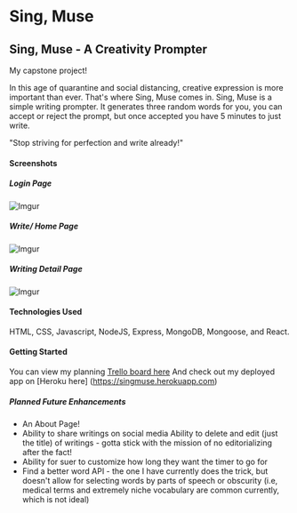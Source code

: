 # Sing, Muse
## Sing, Muse - A Creativity Prompter ##
My capstone project!

In this age of quarantine and social distancing, creative expression is more important than ever. That's where Sing, Muse comes in. Sing, Muse is a simple writing prompter. It generates three random words for you, you can accept or reject the prompt, but once accepted you have 5 minutes to just write. 

"Stop striving for perfection and write already!"

#### Screenshots ####
##### Login Page #####
![Imgur](https://i.imgur.com/oflnA21.png)
##### Write/ Home Page #####
![Imgur](https://i.imgur.com/zpCSb9w.png)
##### Writing Detail Page #####
![Imgur](https://i.imgur.com/AjVDVvR.png)

#### Technologies Used ####
HTML, CSS, Javascript, NodeJS, Express, MongoDB, Mongoose, and React. 

#### Getting Started ####
You can view my planning [Trello board here](https://trello.com/b/x5quFuzx/capstone-project-singmuse)
And check out my deployed app on [Heroku here] (https://singmuse.herokuapp.com)

##### Planned Future Enhancements #####
* An About Page!
* Ability to share writings on social media
Ability to delete and edit (just the title) of writings - gotta stick with the mission of no editorializing after the fact!
* Ability for suer to customize how long they want the timer to go for
* Find a better word API - the one I have currently does the trick, but doesn't allow for selecting words by parts of speech or obscurity (i.e, medical terms and extremely niche vocabulary are common currently, which is not ideal)
